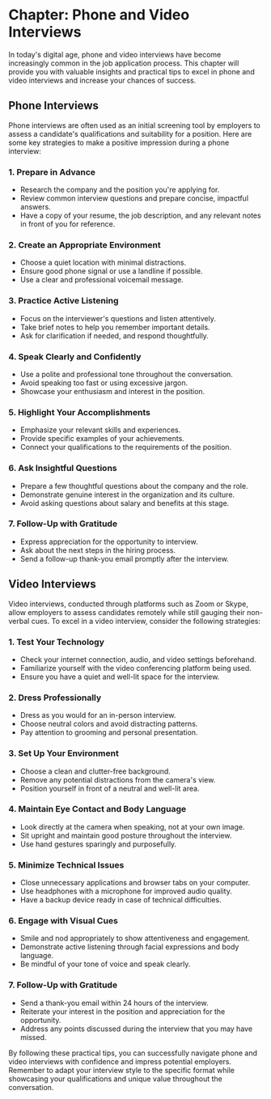 Chapter: Phone and Video Interviews
===================================

In today's digital age, phone and video interviews have become increasingly common in the job application process. This chapter will provide you with valuable insights and practical tips to excel in phone and video interviews and increase your chances of success.

Phone Interviews
----------------

Phone interviews are often used as an initial screening tool by employers to assess a candidate's qualifications and suitability for a position. Here are some key strategies to make a positive impression during a phone interview:

### 1. Prepare in Advance

* Research the company and the position you're applying for.
* Review common interview questions and prepare concise, impactful answers.
* Have a copy of your resume, the job description, and any relevant notes in front of you for reference.

### 2. Create an Appropriate Environment

* Choose a quiet location with minimal distractions.
* Ensure good phone signal or use a landline if possible.
* Use a clear and professional voicemail message.

### 3. Practice Active Listening

* Focus on the interviewer's questions and listen attentively.
* Take brief notes to help you remember important details.
* Ask for clarification if needed, and respond thoughtfully.

### 4. Speak Clearly and Confidently

* Use a polite and professional tone throughout the conversation.
* Avoid speaking too fast or using excessive jargon.
* Showcase your enthusiasm and interest in the position.

### 5. Highlight Your Accomplishments

* Emphasize your relevant skills and experiences.
* Provide specific examples of your achievements.
* Connect your qualifications to the requirements of the position.

### 6. Ask Insightful Questions

* Prepare a few thoughtful questions about the company and the role.
* Demonstrate genuine interest in the organization and its culture.
* Avoid asking questions about salary and benefits at this stage.

### 7. Follow-Up with Gratitude

* Express appreciation for the opportunity to interview.
* Ask about the next steps in the hiring process.
* Send a follow-up thank-you email promptly after the interview.

Video Interviews
----------------

Video interviews, conducted through platforms such as Zoom or Skype, allow employers to assess candidates remotely while still gauging their non-verbal cues. To excel in a video interview, consider the following strategies:

### 1. Test Your Technology

* Check your internet connection, audio, and video settings beforehand.
* Familiarize yourself with the video conferencing platform being used.
* Ensure you have a quiet and well-lit space for the interview.

### 2. Dress Professionally

* Dress as you would for an in-person interview.
* Choose neutral colors and avoid distracting patterns.
* Pay attention to grooming and personal presentation.

### 3. Set Up Your Environment

* Choose a clean and clutter-free background.
* Remove any potential distractions from the camera's view.
* Position yourself in front of a neutral and well-lit area.

### 4. Maintain Eye Contact and Body Language

* Look directly at the camera when speaking, not at your own image.
* Sit upright and maintain good posture throughout the interview.
* Use hand gestures sparingly and purposefully.

### 5. Minimize Technical Issues

* Close unnecessary applications and browser tabs on your computer.
* Use headphones with a microphone for improved audio quality.
* Have a backup device ready in case of technical difficulties.

### 6. Engage with Visual Cues

* Smile and nod appropriately to show attentiveness and engagement.
* Demonstrate active listening through facial expressions and body language.
* Be mindful of your tone of voice and speak clearly.

### 7. Follow-Up with Gratitude

* Send a thank-you email within 24 hours of the interview.
* Reiterate your interest in the position and appreciation for the opportunity.
* Address any points discussed during the interview that you may have missed.

By following these practical tips, you can successfully navigate phone and video interviews with confidence and impress potential employers. Remember to adapt your interview style to the specific format while showcasing your qualifications and unique value throughout the conversation.


